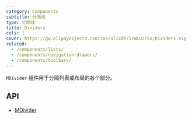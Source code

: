 ```yaml
---
category: Components
subtitle: 分隔线
type: 分隔线
title: Dividers
cols: 1
cover: https://gw.alipayobjects.com/zos/alicdn/5rWLU27so/Dividers.svg
related:
  - /components/lists/
  - /components/navigation-drawers/
  - /components/toolbars/
---
```


`MDivider` 组件用于分隔列表或布局的各个部分。

## API

- [MDivider](/docs/api/MDivider)